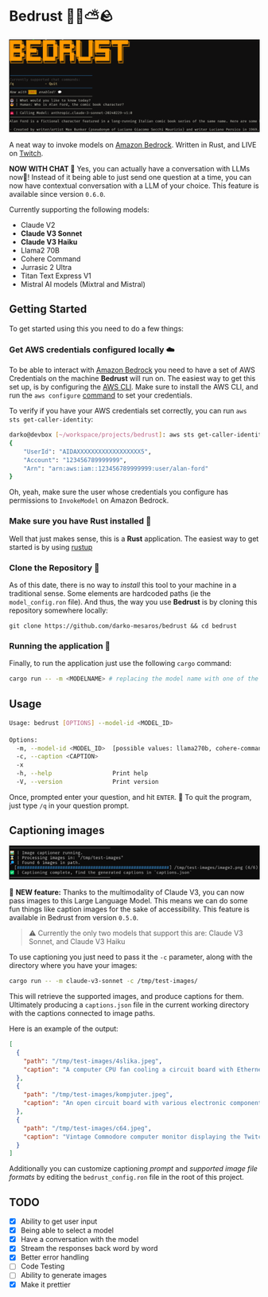# Bedrust 🦀🧠⛅🪨

![screenshot of bedrust](/img/bedrust.png)

A neat way to invoke models on [Amazon Bedrock](https://aws.amazon.com/bedrock/). Written in Rust, and LIVE on [Twitch](https://twitch.tv/ruptwelve).

**NOW WITH CHAT 💬** Yes, you can actually have a conversation with LLMs now🥳! Instead of it being able to just send one question at a time, you can now have contextual conversation with a LLM of your choice. This feature is available since version `0.6.0`.

Currently supporting the following models:
- Claude V2
- **Claude V3 Sonnet**
- **Claude V3 Haiku**
- Llama2 70B
- Cohere Command
- Jurrasic 2 Ultra
- Titan Text Express V1
- Mistral AI models (Mixtral and Mistral)

## Getting Started

To get started using this you need to do a few things:

### Get AWS credentials configured locally ☁️

To be able to interact with [Amazon Bedrock]() you need to have a set of AWS Credentials on the machine **Bedrust** will run on. The easiest way to get this set up, is by configuring the [AWS CLI](https://aws.amazon.com/cli/). Make sure to install the AWS CLI, and run the `aws configure` [command](https://docs.aws.amazon.com/cli/latest/userguide/cli-chap-configure.html) to set your credentials.

To verify if you have your AWS credentials set correctly, you can run `aws sts get-caller-identity`:
```bash
darko@devbox [~/workspace/projects/bedrust]: aws sts get-caller-identity
{
    "UserId": "AIDAXXXXXXXXXXXXXXXXXX5",
    "Account": "123456789999999",
    "Arn": "arn:aws:iam::123456789999999:user/alan-ford"
}
```
Oh, yeah, make sure the user whose credentials you configure has permissions to `InvokeModel` on Amazon Bedrock.

### Make sure you have Rust installed 🦀

Well that just makes sense, this is a **Rust** application. The easiest way to get started is by using [rustup](https://www.rust-lang.org/tools/install)

### Clone the Repository 💾

As of this date, there is no way to *install* this tool to your machine in a traditional sense. Some elements are hardcoded paths (ie the `model_config.ron` file). And thus, the way you use **Bedrust** is by cloning this repository somewhere locally:
```
git clone https://github.com/darko-mesaros/bedrust && cd bedrust
```

### Running the application 🚀

Finally, to run the application just use the following `cargo` command:
```bash
cargo run -- -m <MODELNAME> # replacing the model name with one of the supported ones
```

## Usage
```bash
Usage: bedrust [OPTIONS] --model-id <MODEL_ID>

Options:
  -m, --model-id <MODEL_ID>  [possible values: llama270b, cohere-command, claude-v2, claude-v21, claude-v3-sonnet, claude-v3-haiku, jurrasic2-ultra, titan-text-express-v1, mixtral8x7b-instruct, mistral7b-instruct]
  -c, --caption <CAPTION>
  -x
  -h, --help                 Print help
  -V, --version              Print version
```
Once, prompted enter your question, and hit `ENTER`. 🚀 To quit the program, just type `/q` in your question prompt.

## Captioning images

![screenshot of bedrust running the captioner](/img/captioner.png)

🚀 **NEW feature:** Thanks to the multimodality of Claude V3, you can now pass images to this Large Language Model. This means we can do some fun things like caption images for the sake of accessibility. This feature is available in Bedrust from version `0.5.0`.

> ⚠️ Currently the only two models that support this are: Claude V3 Sonnet, and Claude V3 Haiku

To use captioning you just need to pass it the `-c` parameter, along with the directory where you have your images:

```bash
cargo run -- -m claude-v3-sonnet -c /tmp/test-images/
```
This will retrieve the supported images, and produce captions for them. Ultimately producing a `captions.json` file in the current working directory with the captions connected to image paths.

Here is an example of the output:
```json
[
  {
    "path": "/tmp/test-images/4slika.jpeg",
    "caption": "A computer CPU fan cooling a circuit board with Ethernet and other ports."
  },
  {
    "path": "/tmp/test-images/kompjuter.jpeg",
    "caption": "An open circuit board with various electronic components and wires, placed in an office or workshop setting with shelves and equipment visible in the background."
  },
  {
    "path": "/tmp/test-images/c64.jpeg",
    "caption": "Vintage Commodore computer monitor displaying the Twitch logo on the screen."
  }
]
```

Additionally you can customize captioning *prompt* and *supported image file formats* by editing the `bedrust_config.ron` file in the root of this project.

## TODO
- [x] Ability to get user input
- [x] Being able to select a model
- [x] Have a conversation with the model
- [x] Stream the responses back word by word
- [x] Better error handling
- [ ] Code Testing
- [ ] Ability to generate images
- [x] Make it prettier
